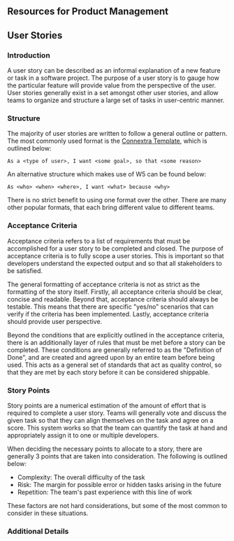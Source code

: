 ## Resources for Product Management

## User Stories

### Introduction

A user story can be described as an informal explanation of a new feature or task in a software project. The purpose of a user story is to gauge how the particular feature will provide value from the perspective of the user. User stories generally exist in a set amongst other user stories, and allow teams to organize and structure a large set of tasks in user-centric manner.

### Structure

The majority of user stories are written to follow a general outline or pattern. The most commonly used format is the [Connextra Template](https://www.mountaingoatsoftware.com/agile/user-stories), which is outlined below:
```
As a <type of user>, I want <some goal>, so that <some reason>
```
An alternative structure which makes use of W5 can be found below:
```
As <who> <when> <where>, I want <what> because <why>
```
There is no strict benefit to using one format over the other. There are many other popular formats, that each bring different value to different teams.

### Acceptance Criteria

Acceptance criteria refers to a list of requirements that must be accomplished for a user story to be completed and closed. The purpose of acceptance criteria is to fully scope a user stories. This is important so that developers understand the expected output and so that all stakeholders to be satisfied.

The general formatting of acceptance criteria is not as strict as the formatting of the story itself. Firstly, all acceptance criteria should be clear, concise and readable. Beyond that, acceptance criteria should always be testable. This means that there are specific "yes/no" scenarios that can verify if the criteria has been implemented. Lastly, acceptance criteria should provide user perspective.

Beyond the conditions that are explicitly outlined in the acceptance criteria, there is an additionally layer of rules that must be met before a story can be completed. These conditions are generally referred to as the "Definition of Done", and are created and agreed upon by an entire team before being used. This acts as a general set of standards that act as quality control, so that they are met by each story before it can be considered shippable.

### Story Points

Story points are a numerical estimation of the amount of effort that is required to complete a user story. Teams will generally vote and discuss the given task so that they can align themselves on the task and agree on a score. This system works so that the team can quantify the task at hand and appropriately assign it to one or multiple developers. 

When deciding the necessary points to allocate to a story, there are generally 3 points that are taken into consideration. The following is outlined below:

- Complexity: The overall difficulty of the task
- Risk: The margin for possible error or hidden tasks arising in the future
- Repetition: The team's past experience with this line of work

These factors are not hard considerations, but some of the most common to consider in these situations.

### Additional Details
